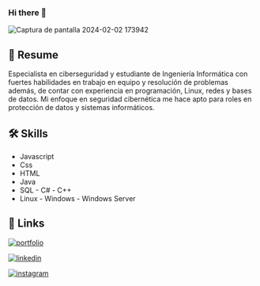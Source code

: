 ### Hi there 👋

![Captura de pantalla 2024-02-02 173942](https://github.com/Yoswell/Yoswell/assets/113799193/4ea106db-9a48-41f4-b6fc-fe66cccb706c)

## 👾 Resume
Especialista en ciberseguridad y estudiante de Ingeniería Informática con fuertes habilidades en trabajo en equipo y resolución de problemas además, de contar con experiencia en programación, Linux, redes y bases de datos. Mi enfoque en seguridad cibernética me hace apto para roles en protección de datos y sistemas informáticos.

## 🛠 Skills
- Javascript 
- Css 
- HTML
- Java 
- SQL - C# - C++
- Linux - Windows - Windows Server

## 🔗 Links
[![portfolio](https://img.shields.io/badge/portafolio-c1ff72?style=for-the-badge&logo=d&logoColor=black)](https://yoswell.github.io/portafoliopersonal/Tos.html)

[![linkedin](https://img.shields.io/badge/linkedin-c1ff72?style=for-the-badge&logo=linkedin&logoColor=black)](https://www.linkedin.com/in/yoswel-badilla-cyberjr/)

[![instagram](https://img.shields.io/badge/Instagram-c1ff72?style=for-the-badge&logo=instagram&logoColor=black)](https://www.instagram.com/_yossb_/?r=nametag)
